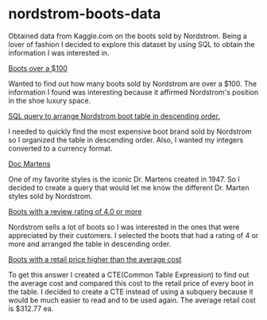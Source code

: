 # nordstrom-boots-data
Obtained data from Kaggle.com on the boots sold by Nordstrom. Being a lover of fashion I decided to explore this dataset by using SQL to obtain the information I was interested in. 

[ Boots over a $100](https://github.com/wqueensb/nordstrom-boots-data/blob/main/boots_over_%24100)

Wanted to find out how many boots sold by Nordstrom are over a $100. The information I found was interesting because it affirmed Nordstrom's position in the shoe luxury space. 

[ SQL query to arrange Nordstrom boot table in descending order. ](https://github.com/wqueensb/nordstrom-boots-data/blob/b45bc5cf0760f1dfa334d6f052a883be25c1d256/descending_order_by%20retail%20price%20query)

I needed to quickly find the most expensive boot brand sold by Nordstrom so I organized the table in descending order. Also, I wanted my integers converted to a currency format.  

[ Doc Martens ](https://github.com/wqueensb/nordstrom-boots-data/blob/main/dr_martens_styles)


One of my favorite styles is the iconic Dr. Martens created in 1947. So I decided to create a query that would let me know the different Dr. Marten styles sold by Nordstrom.

[Boots with a review rating of 4.0 or more](https://github.com/wqueensb/nordstrom-boots-data/commit/ecd7e9ac16b10fb7e2e53e9f33d7b05745a40728)

Nordstrom sells a lot of boots so I was interested in the ones that were appreciated by their customers. I selected the boots that had a rating of 4 or more and arranged the table in descending order. 

[Boots with a retail price higher than the average cost](https://github.com/wqueensb/nordstrom-boots-data/commit/718ed5d33aa582779dcd50ac3b3599fba99b4fe1)

To get this answer I created a CTE(Common Table Expression) to find out the average cost and compared this cost to the retail price of every boot in the table. I decided to create a CTE instead of using a subquery because it would be much easier to read and to be used again. The average retail cost is $312.77 ea.


